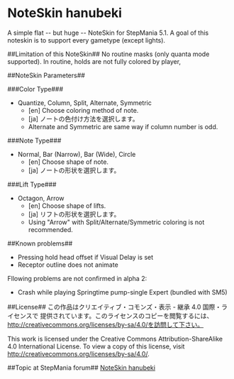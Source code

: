 NoteSkin hanubeki
=================

A simple flat -- but huge -- NoteSkin for StepMania 5.1.
A goal of this noteskin is to support every gametype (except lights).

##Limitation of this NoteSkin##
No routine masks (only quanta mode supported).
In routine, holds are not fully colored by player,

##NoteSkin Parameters##

###Color Type###
* Quantize, Column, Split, Alternate, Symmetric
    * [en] Choose coloring method of note.
    * [ja] ノートの色付け方法を選択します。
    * Alternate and Symmetric are same way if column number is odd.

###Note Type###
* Normal, Bar (Narrow), Bar (Wide), Circle
    * [en] Choose shape of note.
    * [ja] ノートの形状を選択します。

###Lift Type###
* Octagon, Arrow
    * [en] Choose shape of lifts.
    * [ja] リフトの形状を選択します。
    * Using "Arrow" with Split/Alternate/Symmetric coloring is not recommended.

##Known problems##
* Pressing hold head offset if Visual Delay is set
* Receptor outline does not animate

Fllowing problems are not confirmed in alpha 2:
* Crash while playing Springtime pump-single Expert (bundled with SM5)

##License##
この作品はクリエイティブ・コモンズ・表示 - 継承 4.0 国際・ライセンスで
提供されています。このライセンスのコピーを閲覧するには、
http://creativecommons.org/licenses/by-sa/4.0/を訪問して下さい。

This work is licensed under the Creative Commons Attribution-ShareAlike 4.0
International License. To view a copy of this license,
visit http://creativecommons.org/licenses/by-sa/4.0/.

##Topic at StepMania forum##
[NoteSkin hanubeki](http://www.stepmania.com/forums/themes/show/4557)
